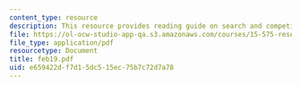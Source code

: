 ```yaml
---
content_type: resource
description: This resource provides reading guide on search and competition I.
file: https://ol-ocw-studio-app-qa.s3.amazonaws.com/courses/15-575-research-seminar-in-it-and-organizations-economic-perspectives-spring-2004/e659422df7d15dc515ec75b7c72d7a78_feb19.pdf
file_type: application/pdf
resourcetype: Document
title: feb19.pdf
uid: e659422d-f7d1-5dc5-15ec-75b7c72d7a78
---
```

